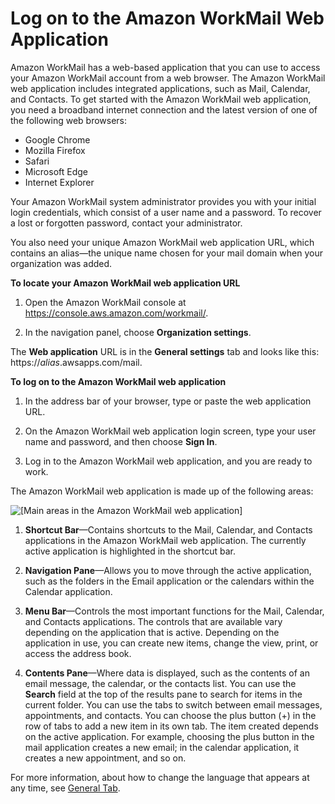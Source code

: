 # Log on to the Amazon WorkMail Web Application<a name="using_web_application"></a>

Amazon WorkMail has a web\-based application that you can use to access your Amazon WorkMail account from a web browser\. The Amazon WorkMail web application includes integrated applications, such as Mail, Calendar, and Contacts\. To get started with the Amazon WorkMail web application, you need a broadband internet connection and the latest version of one of the following web browsers:
+ Google Chrome
+ Mozilla Firefox
+ Safari
+ Microsoft Edge
+ Internet Explorer

Your Amazon WorkMail system administrator provides you with your initial login credentials, which consist of a user name and a password\. To recover a lost or forgotten password, contact your administrator\.

You also need your unique Amazon WorkMail web application URL, which contains an alias—the unique name chosen for your mail domain when your organization was added\.

**To locate your Amazon WorkMail web application URL**

1. Open the Amazon WorkMail console at [https://console\.aws\.amazon\.com/workmail/](https://console.aws.amazon.com/workmail/)\.

1. In the navigation panel, choose **Organization settings**\.

The **Web application** URL is in the **General settings** tab and looks like this: https://*alias*\.awsapps\.com/mail\.

**To log on to the Amazon WorkMail web application**

1. In the address bar of your browser, type or paste the web application URL\.

1. On the Amazon WorkMail web application login screen, type your user name and password, and then choose **Sign In**\.

1. Log in to the Amazon WorkMail web application, and you are ready to work\.

The Amazon WorkMail web application is made up of the following areas:

![\[Main areas in the Amazon WorkMail web application\]](http://docs.aws.amazon.com/workmail/latest/userguide/images/workmail1.1.png)

1. **Shortcut Bar**—Contains shortcuts to the Mail, Calendar, and Contacts applications in the Amazon WorkMail web application\. The currently active application is highlighted in the shortcut bar\.

1. **Navigation Pane**—Allows you to move through the active application, such as the folders in the Email application or the calendars within the Calendar application\.

1. **Menu Bar**—Controls the most important functions for the Mail, Calendar, and Contacts applications\. The controls that are available vary depending on the application that is active\. Depending on the application in use, you can create new items, change the view, print, or access the address book\.

1. **Contents Pane**—Where data is displayed, such as the contents of an email message, the calendar, or the contacts list\. You can use the **Search** field at the top of the results pane to search for items in the current folder\. You can use the tabs to switch between email messages, appointments, and contacts\. You can choose the plus button \(\+\) in the row of tabs to add a new item in its own tab\. The item created depends on the active application\. For example, choosing the plus button in the mail application creates a new email; in the calendar application, it creates a new appointment, and so on\.

For more information, about how to change the language that appears at any time, see [General Tab](settings_overview.md#general_tab)\.